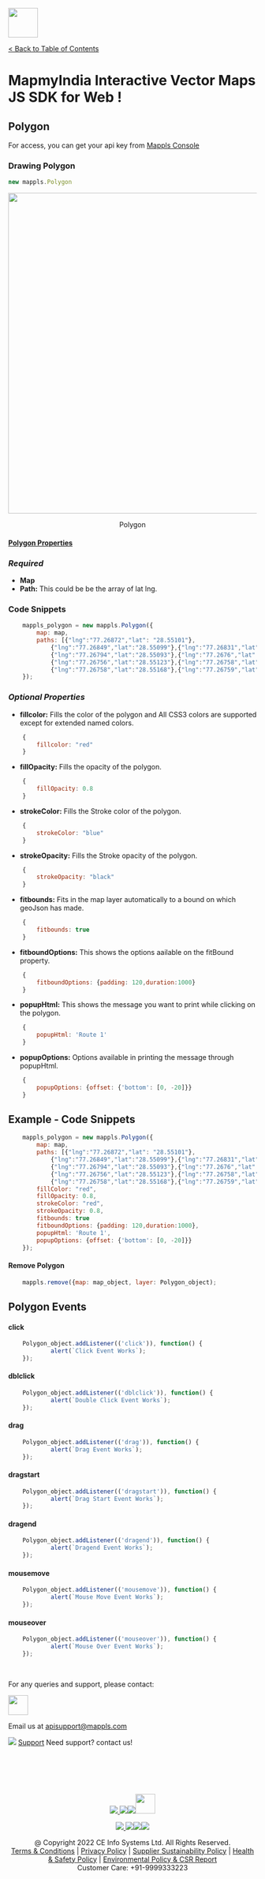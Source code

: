 [<img src="https://about.mappls.com/images/mappls-b-logo.svg" height="60"/> </p>](https://www.mapmyindia.com/api)
[< Back to Table of Contents](../../README.md)
# MapmyIndia Interactive Vector Maps JS SDK for Web !

## Polygon
For access, you can get your api key from [Mappls Console](https://auth.mappls.com/console)



### Drawing Polygon
```js
new mappls.Polygon
```

[<img src="./../../assets/polygon.png" height="650" width="1200"/> </p>](https://about.mappls.com)
<p align="center">Polygon</p>

#### [Polygon Properties](#polygon-properties)

### *Required*

- **Map**
- **Path:** This could be be the array of lat lng.

### Code Snippets

```js
	mappls_polygon = new mappls.Polygon({
		map: map,
		paths: [{"lng":"77.26872","lat": "28.55101"},
			{"lng":"77.26849","lat":"28.55099"},{"lng":"77.26831","lat":"28.55097"},
			{"lng":"77.26794","lat":"28.55093"},{"lng":"77.2676","lat":"28.55089"},
			{"lng":"77.26756","lat":"28.55123"},{"lng":"77.26758","lat":"28.55145"},
			{"lng":"77.26758","lat":"28.55168"},{"lng":"77.26759","lat":"28.55172"}]
	});
```

### *Optional Properties*

- **fillcolor:** Fills the color of the polygon and All CSS3 colors are supported except for extended named colors.

```js
	{
		fillcolor: "red"
	}
```

- **fillOpacity:** Fills the opacity of the polygon.

```js
	{
		fillOpacity: 0.8
	}
```

- **strokeColor:** Fills the Stroke color of the polygon.

```js
	{
		strokeColor: "blue"
	}
```

- **strokeOpacity:** Fills the Stroke opacity of the polygon.

```js
	{
		strokeOpacity: "black"
	}
```

- **fitbounds:** Fits in the map layer automatically to a bound on which geoJson has made.

```js
	{
		fitbounds: true
	}
```

- **fitboundOptions:** This shows the options aailable on the fitBound property.

```js
	{
		fitboundOptions: {padding: 120,duration:1000}
	}
```

- **popupHtml:** This shows the message you want to print while clicking on the polygon.

```js
	{
		popupHtml: 'Route 1'
	}
```

- **popupOptions:** Options available in printing the message through popupHtml.

```js
	{
		popupOptions: {offset: {'bottom': [0, -20]}}
	}
```


## Example - Code Snippets

```js
	mappls_polygon = new mappls.Polygon({
		map: map,
		paths: [{"lng":"77.26872","lat": "28.55101"},
			{"lng":"77.26849","lat":"28.55099"},{"lng":"77.26831","lat":"28.55097"},
			{"lng":"77.26794","lat":"28.55093"},{"lng":"77.2676","lat":"28.55089"},
			{"lng":"77.26756","lat":"28.55123"},{"lng":"77.26758","lat":"28.55145"},
			{"lng":"77.26758","lat":"28.55168"},{"lng":"77.26759","lat":"28.55172"}],
		fillColor: "red",
		fillOpacity: 0.8,
		strokeColor: "red",
		strokeOpacity: 0.8,
		fitbounds: true
		fitboundOptions: {padding: 120,duration:1000},
		popupHtml: 'Route 1',
		popupOptions: {offset: {'bottom': [0, -20]}}
	});
```

#### Remove Polygon

```js
	mappls.remove({map: map_object, layer: Polygon_object);
```

## Polygon Events

#### click

```js
	Polygon_object.addListener(('click')), function() {
			alert(`Click Event Works`);
	});
```

#### dblclick

```js
	Polygon_object.addListener(('dblclick')), function() {
			alert(`Double Click Event Works`);
	});
```

#### drag

```js
	Polygon_object.addListener(('drag')), function() {
			alert(`Drag Event Works`);
	});
```

#### dragstart

```js
	Polygon_object.addListener(('dragstart')), function() {
			alert(`Drag Start Event Works`);
	});
```

#### dragend

```js
	Polygon_object.addListener(('dragend')), function() {
			alert(`Dragend Event Works`);
	});
```

#### mousemove

```js
	Polygon_object.addListener(('mousemove')), function() {
			alert(`Mouse Move Event Works`);
	});
```

#### mouseover

```js
	Polygon_object.addListener(('mouseover')), function() {
			alert(`Mouse Over Event Works`);
	});
```


<br>

For any queries and support, please contact: 

[<img src="https://about.mappls.com/images/mappls-logo.svg" height="40"/> </p>](https://about.mappls.com/api/)
Email us at [apisupport@mappls.com](mailto:apisupport@mappls.com)


![](https://www.mapmyindia.com/api/img/icons/support.png)
[Support](https://about.mappls.com/contact/)
Need support? contact us!

<br></br>
<br></br>

[<p align="center"> <img src="https://www.mapmyindia.com/api/img/icons/stack-overflow.png"/> ](https://stackoverflow.com/questions/tagged/mappls-api)[![](https://www.mapmyindia.com/api/img/icons/blog.png)](https://about.mappls.com/blog/)[![](https://www.mapmyindia.com/api/img/icons/gethub.png)](https://github.com/Mappls-api)[<img src="https://mmi-api-team.s3.ap-south-1.amazonaws.com/API-Team/npm-logo.one-third%5B1%5D.png" height="40"/> </p>](https://www.npmjs.com/org/mapmyindia) 



[<p align="center"> <img src="https://www.mapmyindia.com/june-newsletter/icon4.png"/> ](https://www.facebook.com/Mapplsofficial)[![](https://www.mapmyindia.com/june-newsletter/icon2.png)](https://twitter.com/mappls)[![](https://www.mapmyindia.com/newsletter/2017/aug/llinkedin.png)](https://www.linkedin.com/company/mappls/)[![](https://www.mapmyindia.com/june-newsletter/icon3.png)](https://www.youtube.com/channel/UCAWvWsh-dZLLeUU7_J9HiOA)




<div align="center">@ Copyright 2022 CE Info Systems Ltd. All Rights Reserved.</div>

<div align="center"> <a href="https://about.mappls.com/api/terms-&-conditions">Terms & Conditions</a> | <a href="https://about.mappls.com/about/privacy-policy">Privacy Policy</a> | <a href="https://about.mappls.com/pdf/mapmyIndia-sustainability-policy-healt-labour-rules-supplir-sustainability.pdf">Supplier Sustainability Policy</a> | <a href="https://about.mappls.com/pdf/Health-Safety-Management.pdf">Health & Safety Policy</a> | <a href="https://about.mappls.com/pdf/Environment-Sustainability-Policy-CSR-Report.pdf">Environmental Policy & CSR Report</a>

<div align="center">Customer Care: +91-9999333223</div>
